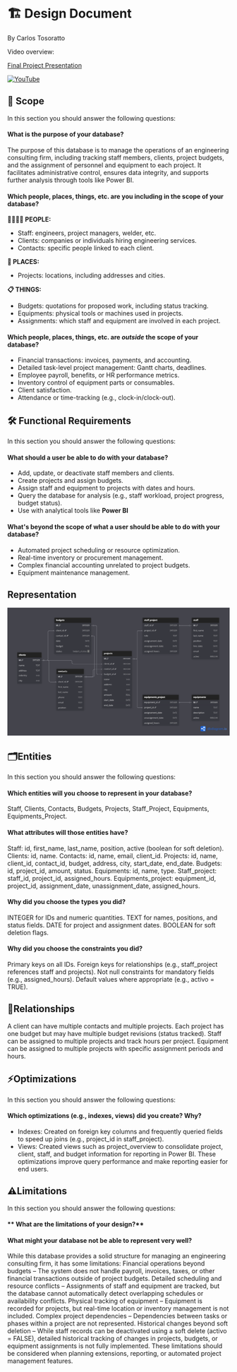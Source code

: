 # 🏗️ Design Document

By Carlos Tosoratto

Video overview:

[Final Project Presentation](https://youtu.be/bjtHTrzuTDg)

   [![YouTube](https://img.shields.io/badge/YouTube-FC0000?style=flat&logo=youtube&logoColor=white)](https://youtu.be/bjtHTrzuTDg)   

## 🎯 Scope

In this section you should answer the following questions:

#### **What is the purpose of your database?**

The purpose of this database is to manage the operations of an engineering consulting firm, including tracking staff members, clients, project budgets, and the assignment of personnel and equipment to each project. It facilitates administrative control, ensures data integrity, and supports further analysis through tools like Power BI.

#### **Which people, places, things, etc. are you including in the scope of your database?**

**👩‍👩‍👧‍👦 PEOPLE:** 
- Staff: engineers, project managers, welder, etc.
- Clients: companies or individuals hiring engineering services.
- Contacts: specific people linked to each client.

**🕌 PLACES:** 
- Projects: locations, including addresses and cities.

**📋 THINGS:**
- Budgets: quotations for proposed work, including status tracking.
- Equipments: physical tools or machines used in projects.
- Assignments: which staff and equipment are involved in each project.


#### **Which people, places, things, etc. are *outside* the scope of your database?**
- Financial transactions: invoices, payments, and accounting.
- Detailed task-level project management: Gantt charts, deadlines.
- Employee payroll, benefits, or HR performance metrics.
- Inventory control of equipment parts or consumables.
- Client satisfaction.
- Attendance or time-tracking (e.g., clock-in/clock-out).

## 🛠️ Functional Requirements

In this section you should answer the following questions:

#### **What should a user be able to do with your database?**
- Add, update, or deactivate staff members and clients.
- Create projects and assign budgets.
- Assign staff and equipment to projects with dates and hours.
- Query the database for analysis (e.g., staff workload, project progress, budget status).
- Use with analytical tools like **Power BI**

#### **What's beyond the scope of what a user should be able to do with your database?**
- Automated project scheduling or resource optimization.
- Real-time inventory or procurement management.
- Complex financial accounting unrelated to project budgets.
- Equipment maintenance management.

## Representation

<p align="center">
  <img src="Assets/ERD-OFFICE1.png" alt="ERD OFFICE1" width="800"/>
</p>


## 🗂️Entities

In this section you should answer the following questions:

#### **Which entities will you choose to represent in your database?**

Staff, Clients, Contacts, Budgets, Projects, Staff_Project, Equipments, Equipments_Project.

#### **What attributes will those entities have?**

Staff: id, first_name, last_name, position, active (boolean for soft deletion).
Clients: id, name.
Contacts: id, name, email, client_id.
Projects: id, name, client_id, contact_id, budget, address, city, start_date, end_date.
Budgets: id, project_id, amount, status.
Equipments: id, name, type.
Staff_project: staff_id, project_id, assigned_hours.
Equipments_project: equipment_id, project_id, assignment_date, unassignment_date, assigned_hours.

#### **Why did you choose the types you did?**
INTEGER for IDs and numeric quantities.
TEXT for names, positions, and status fields.
DATE for project and assignment dates.
BOOLEAN for soft deletion flags.

#### **Why did you choose the constraints you did?**
Primary keys on all IDs.
Foreign keys for relationships (e.g., staff_project references staff and projects).
Not null constraints for mandatory fields (e.g., assigned_hours).
Default values where appropriate (e.g., activo = TRUE).

## 🔗Relationships

A client can have multiple contacts and multiple projects.
Each project has one budget but may have multiple budget revisions (status tracked).
Staff can be assigned to multiple projects and track hours per project.
Equipment can be assigned to multiple projects with specific assignment periods and hours.

## ⚡Optimizations

In this section you should answer the following questions:

#### **Which optimizations (e.g., indexes, views) did you create? Why?**
- Indexes: Created on foreign key columns and frequently queried fields to speed up joins (e.g., project_id in staff_project).
- Views: Created views such as project_overview to consolidate project, client, staff, and budget information for reporting in Power BI.
These optimizations improve query performance and make reporting easier for end users.


## ⚠️Limitations

In this section you should answer the following questions:

#### ** What are the limitations of your design?**
#### **What might your database not be able to represent very well?**
While this database provides a solid structure for managing an engineering consulting firm, it has some limitations:
Financial operations beyond budgets – The system does not handle payroll, invoices, taxes, or other financial transactions outside of project budgets.
Detailed scheduling and resource conflicts – Assignments of staff and equipment are tracked, but the database cannot automatically detect overlapping schedules or availability conflicts.
Physical tracking of equipment – Equipment is recorded for projects, but real-time location or inventory management is not included.
Complex project dependencies – Dependencies between tasks or phases within a project are not represented.
Historical changes beyond soft deletion – While staff records can be deactivated using a soft delete (activo = FALSE), detailed historical tracking of changes in projects, budgets, or equipment assignments is not fully implemented.
These limitations should be considered when planning extensions, reporting, or automated project management features.


